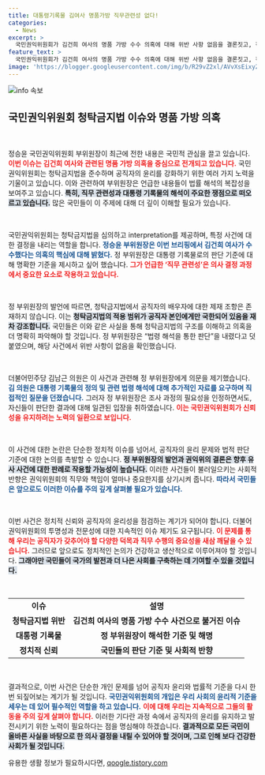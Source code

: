 ```yaml
---
title: 대통령기록물 김여사 명품가방 직무관련성 없다!
categories:
  - News
excerpt: >
  국민권익위원회가 김건희 여사의 명품 가방 수수 의혹에 대해 위반 사항 없음을 결론짓고, 직무 관련성이 없다고 밝혔습니다. 청탁금지법 해석을 둘러싼 논란이 더욱 뜨거워지는 가운데, 정치적 파장이 예상됩니다!
feature_text: >
  국민권익위원회가 김건희 여사의 명품 가방 수수 의혹에 대해 위반 사항 없음을 결론짓고, 직무 관련성이 없다고 밝혔습니다. 청탁금지법 해석을 둘러싼 논란이 더욱 뜨거워지는 가운데, 정치적 파장이 예상됩니다!
image: 'https://blogger.googleusercontent.com/img/b/R29vZ2xl/AVvXsEixyZcFfHzMRdzZMjFBmAUKJYCLCGyLL1o632UiGVXcaFdKo_bkvkuCioo0uUKlGfBVcT3P84aROyZIXSBEx3Aw5nCQ3pTgDom1WDC4m8eifvWiAmWEEVb4x6G_l8C0QH225ldMjyaFvpxGEBGNO37VmDTDMHGhJPq73UglMfDca1-0aw/s1600/blogspot.png'
---
```


<p><img src="https://blogger.googleusercontent.com/img/b/R29vZ2xl/AVvXsEixyZcFfHzMRdzZMjFBmAUKJYCLCGyLL1o632UiGVXcaFdKo_bkvkuCioo0uUKlGfBVcT3P84aROyZIXSBEx3Aw5nCQ3pTgDom1WDC4m8eifvWiAmWEEVb4x6G_l8C0QH225ldMjyaFvpxGEBGNO37VmDTDMHGhJPq73UglMfDca1-0aw/s1600/blogspot.png" alt="info 속보" /></p>

<h2 data-ke-size="size26">국민권익위원회 청탁금지법 이슈와 명품 가방 의혹</h2>

<p data-ke-size="size16">&nbsp;</p>

<p>정승윤 국민권익위원회 부위원장이 최근에 전한 내용은 국민적 관심을 끌고 있습니다. <b><span style="color: #ee2323;">이번 이슈는 김건희 여사와 관련된 명품 가방 의혹을 중심으로 전개되고 있습니다.</span></b> 국민권익위원회는 청탁금지법을 준수하며 공직자의 윤리를 강화하기 위한 여러 가지 노력을 기울이고 있습니다. 이와 관련하여 부위원장은 언급한 내용들이 법률 해석의 복잡성을 보여주고 있습니다. <b><span style="background-color: #21538527;">특히, 직무 관련성과 대통령 기록물의 해석이 주요한 쟁점으로 떠오르고 있습니다.</span></b> 많은 국민들이 이 주제에 대해 더 깊이 이해할 필요가 있습니다.  </p>

<p data-ke-size="size16">&nbsp;</p>

<p>국민권익위원회는 청탁금지법을 심의하고 interpretation를 제공하며, 특정 사건에 대한 결정을 내리는 역할을 합니다. <b><span style="color: #1a5490;">정승윤 부위원장은 이번 브리핑에서 김건희 여사가 수수했다는 의혹의 핵심에 대해 밝혔다.</span></b> 정 부위원장은 대통령 기록물로의 판단 기준에 대해 명확한 기준을 제시하고 싶어 했습니다. <b><span style="color: #ee2323;">그가 언급한 ‘직무 관련성’은 의사 결정 과정에서 중요한 요소로 작용하고 있습니다.</span></b></p>

<p data-ke-size="size16">&nbsp;</p>

<p>정 부위원장의 발언에 따르면, 청탁금지법에서 공직자의 배우자에 대한 제재 조항은 존재하지 않습니다. 이는 <b><span style="background-color: #21538527;">청탁금지법의 적용 범위가 공직자 본인에게만 국한되어 있음을 재차 강조합니다.</span></b> 국민들은 이와 같은 사실을 통해 청탁금지법의 구조를 이해하고 의혹을 더 명확히 파악해야 할 것입니다. 정 부위원장은 “법령 해석을 통한 판단”을 내렸다고 덧붙였으며, 해당 사건에서 위반 사항이 없음을 확인했습니다.  </p>

<p data-ke-size="size16">&nbsp;</p>

<p>더불어민주당 김남근 의원은 이 사건과 관련해 정 부위원장에게 의문을 제기했습니다. <b><span style="color: #1a5490;">김 의원은 대통령 기록물의 정의 및 관련 법령 해석에 대해 추가적인 자료를 요구하며 직접적인 질문을 던졌습니다.</span></b> 그러자 정 부위원장은 조사 과정의 필요성을 인정하면서도, 자신들이 판단한 결과에 대해 일관된 입장을 취하였습니다. <b><span style="color: #ee2323;">이는 국민권익위원회가 신뢰성을 유지하려는 노력의 일환으로 보입니다.</span></b></p>

<p data-ke-size="size16">&nbsp;</p>

<p>이 사건에 대한 논란은 단순한 정치적 이슈를 넘어서, 공직자의 윤리 문제와 법적 판단 기준에 대한 논의를 촉발할 수 있습니다. <b><span style="background-color: #21538527;">정 부위원장의 발언과 권익위의 결론은 향후 유사 사건에 대한 판례로 작용할 가능성이 높습니다.</span></b> 이러한 사건들이 불러일으키는 사회적 반향은 권익위원회의 직무와 책임이 얼마나 중요한지를 상기시켜 줍니다. <b><span style="color: #1a5490;">따라서 국민들은 앞으로도 이러한 이슈를 주의 깊게 살펴볼 필요가 있습니다.</span></b> </p>

<p data-ke-size="size16">&nbsp;</p>

<p>이번 사건은 정치적 신뢰와 공직자의 윤리성을 점검하는 계기가 되어야 합니다. 더불어 권익위원회의 투명성과 전문성에 대한 지속적인 이슈 제기도 요구됩니다. <b><span style="color: #ee2323;">이 문제를 통해 우리는 공직자가 갖추어야 할 다양한 덕목과 직무 수행의 중요성을 새삼 깨달을 수 있습니다.</span></b> 그러므로 앞으로도 정치적인 논의가 건강하고 생산적으로 이루어져야 할 것입니다. <b><span style="background-color: #21538527;">그래야만 국민들이 국가의 발전과 더 나은 사회를 구축하는 데 기여할 수 있을 것입니다.</span></b></p>

<p data-ke-size="size16">&nbsp;</p>

<table>
<tr>
<td style="text-align: center; height: 17px;"><b>이슈</b></td>
<td style="text-align: center; height: 17px;"><b>설명</b></td>
</tr>
<tr>
<td style="text-align: center; height: 17px;"><b>청탁금지법 위반</b></td>
<td style="text-align: center; height: 17px;"><b>김건희 여사의 명품 가방 수수 사건으로 불거진 이슈</b></td>
</tr>
<tr>
<td style="text-align: center; height: 17px;"><b>대통령 기록물</b></td>
<td style="text-align: center; height: 17px;"><b>정 부위원장이 해석한 기준 및 해명</b></td>
</tr>
<tr>
<td style="text-align: center; height: 17px;"><b>정치적 신뢰</b></td>
<td style="text-align: center; height: 17px;"><b>국민들의 판단 기준 및 사회적 반향</b></td>
</tr>
</table>

<p data-ke-size="size16">&nbsp;</p>

<p>결과적으로, 이번 사건은 단순한 개인 문제를 넘어 공직자 윤리와 법률적 기준을 다시 한번 되짚어보는 계기가 될 것입니다. <b><span style="color: #1a5490;">국민권익위원회의 개입은 우리 사회의 윤리적 기준을 세우는 데 있어 필수적인 역할을 하고 있습니다.</span></b> <b><span style="color: #ee2323;">이에 대해 우리는 지속적으로 그들의 활동을 주의 깊게 살펴야 합니다.</span></b> 이러한 기다란 과정 속에서 공직자의 윤리를 유지하고 발전시키기 위한 노력이 필요하다는 점을 명심해야 하겠습니다. <b><span style="background-color: #21538527;">결과적으로 모든 국민이 올바른 사실을 바탕으로 한 의사 결정을 내릴 수 있어야 할 것이며, 그로 인해 보다 건강한 사회가 될 것입니다.</span></b></p>
유용한 생활 정보가 필요하시다면, <a href="https://qoogle.tistory.com" rel="dofollow">qoogle.tistory.com</a>


